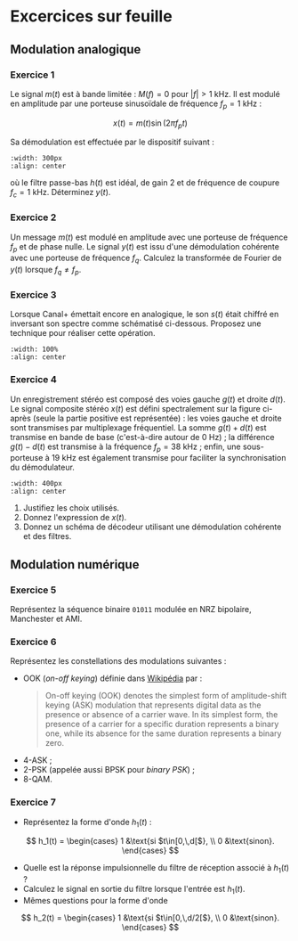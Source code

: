 # Excercices sur feuille


## Modulation analogique

### Exercice 1

<!-- Source : Oppenheim exo 8.3 -->

Le signal $m(t)$ est à bande limitée : $M(f)=0$ pour $|f|>1$ kHz.
Il est modulé en amplitude par une porteuse sinusoïdale de fréquence $f_p=1$ kHz :

$$
  x(t) = m(t) \sin(2\pi f_p t)
$$

Sa démodulation est effectuée par le dispositif suivant :

```{image} chaine-modulation.svg
:width: 300px
:align: center
```

où le filtre passe-bas $h(t)$ est idéal, de gain 2 et de fréquence de coupure $f_c=1$ kHz.
Déterminez $y(t)$.


### Exercice 2

Un message $m(t)$ est modulé en amplitude avec une porteuse de fréquence $f_p$ et de phase nulle.
Le signal $y(t)$ est issu d'une démodulation cohérente avec une porteuse de fréquence $f_q$.
Calculez la transformée de Fourier de $y(t)$ lorsque $f_q \neq f_p$.


### Exercice 3

<!-- ancien chiffrement du son Canal+ -->
<!-- Source : Ventre exo 2.1 -->

Lorsque Canal+ émettait encore en analogique,
le son $s(t)$ était chiffré en inversant son spectre comme schématisé ci-dessous.
Proposez une technique pour réaliser cette opération.

```{image} canalplus.svg
:width: 100%
:align: center
```


### Exercice 4

<!-- Ventre exo 2.5 -->

Un enregistrement stéréo est composé des voies gauche $g(t)$ et droite $d(t)$.
Le signal composite stéréo $x(t)$ est défini spectralement sur la figure ci-après (seule la partie positive est représentée) :
les voies gauche et droite sont transmises par multiplexage fréquentiel.
La somme $g(t)+d(t)$ est transmise en bande de base (c'est-à-dire autour de 0 Hz) ;
la différence $g(t)-d(t)$ est transmise à la fréquence $f_p=38$ kHz ; <!-- (en modulation double bande sans porteuse) -->
enfin, une sous-porteuse à 19 kHz est également transmise pour faciliter la synchronisation du démodulateur.

```{image} composite-stereo.svg
:width: 400px
:align: center
```

1. Justifiez les choix utilisés.
1. Donnez l'expression de $x(t)$.
1. Donnez un schéma de décodeur utilisant une démodulation cohérente et des filtres.


## Modulation numérique

### Exercice 5

Représentez la séquence binaire <code>01011</code> modulée en NRZ bipolaire, Manchester et AMI.


### Exercice 6

Représentez les constellations des modulations suivantes :

* OOK (_on-off keying_) définie dans [Wikipédia](https://en.wikipedia.org/w/index.php?title=On-off_keying&oldid=669950443) par :
  > On-off keying (OOK) denotes the simplest form of amplitude-shift keying (ASK) modulation
    that represents digital data as the presence or absence of a carrier wave.
    In its simplest form, the presence of a carrier for a specific duration represents a binary one,
    while its absence for the same duration represents a binary zero.
* 4-ASK ;
* 2-PSK (appelée aussi BPSK pour _binary PSK_) ;
* 8-QAM.

### Exercice 7

* Représentez la forme d'onde $h_1(t)$ :

$$
h_1(t) =
\begin{cases}
  1       &\text{si $t\in[0,\,d[$}, \\
  0       &\text{sinon}.
\end{cases}
$$

* Quelle est la réponse impulsionnelle du filtre de réception associé à $h_1(t)$ ?
* Calculez le signal en sortie du filtre lorsque l'entrée est $h_1(t)$.
* Mêmes questions pour la forme d'onde

$$
h_2(t) =
\begin{cases}
  1       &\text{si $t\in[0,\,d/2[$}, \\
  0       &\text{sinon}.
\end{cases}
$$